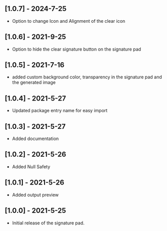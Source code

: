 ## [1.0.7] - 2024-7-25

* Option to change Icon and Alignment of the clear icon

## [1.0.6] - 2021-9-25

* Option to hide the clear signature button on the signature pad

## [1.0.5] - 2021-7-16

* added custom background color, transparency in the signature pad and the generated image

## [1.0.4] - 2021-5-27

* Updated package entry name for easy import

## [1.0.3] - 2021-5-27

* Added documentation

## [1.0.2] - 2021-5-26

* Added Null Safety

## [1.0.1] - 2021-5-26

* Added output preview

## [1.0.0] - 2021-5-25

* Initial release of the signature pad.
